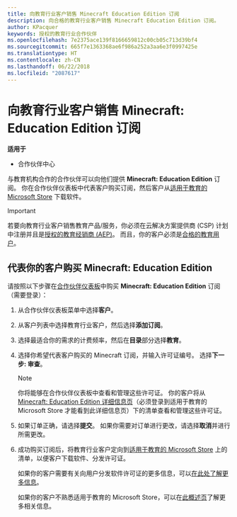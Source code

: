 ```yaml
---
title: 向教育行业客户销售 Minecraft Education Edition 订阅
description: 向合格的教育行业客户销售 Minecraft Education Edition 订阅。
author: KPacquer
keywords: 授权的教育行业合作伙伴
ms.openlocfilehash: 7e2375ace139f8166659812c00cb05c713d39bf4
ms.sourcegitcommit: 665f7e1363368ae6f986a252a3aa6e3f0997425e
ms.translationtype: HT
ms.contentlocale: zh-CN
ms.lasthandoff: 06/22/2018
ms.locfileid: "2087617"
---
```

# <a name="sell-minecraft-education-edition-subscriptions-to-education-customers"></a>向教育行业客户销售 Minecraft: Education Edition 订阅

**适用于**

-  合作伙伴中心

与教育机构合作的合作伙伴可以向他们提供 **Minecraft: Education Edition** 订阅。 你在合作伙伴仪表板中代表客户购买订阅，然后客户从[适用于教育的 Microsoft Store](https://educationstore.microsoft.com) 下载软件。 

>[!IMPORTANT]
>若要向教育行业客户销售教育产品/服务，你必须在云解决方案提供商 (CSP) 计划中注册并且是[授权的教育经销商 (AEP)](https://www.mepn.com)。 而且，你的客户必须是[合格的教育用户](http://www.microsoftvolumelicensing.com/DocumentSearch.aspx?Mode=3&DocumentTypeId=7)。  

 
## <a name="buy-minecraft-education-edition-on-behalf-of-your-customer"></a>代表你的客户购买 **Minecraft: Education Edition**

请按照以下步骤在[合作伙伴仪表板](https://partnercenter.microsoft.com/pcv/dashboard/overview
)中购买 **Minecraft: Education Edition** 订阅（需要登录）：

  1.  从合作伙伴仪表板菜单中选择**客户**。
  
  2.  从客户列表中选择教育行业客户，然后选择**添加订阅**。
  
  3.  选择最适合你的需求的计费频率，然后在**目录**部分选择**教育**。

  4.  选择你希望代表客户购买的 Minecraft 订阅，并输入许可证编号。 选择**下一步: 审查**。

      >[!NOTE]
      >你将能够在合作伙伴仪表板中查看和管理这些许可证。 你的客户将从 [Minecraft: Education Edition 详细信息页](https://educationstore.microsoft.com/en-us/store/details/minecraft-education-edition/9nblggh4r2r6)（必须登录到适用于教育的 Microsoft Store 才能看到此详细信息页）下的清单查看和管理这些许可证。 

  5.  如果订单正确，请选择**提交**。 如果你需要对订单进行更改，请选择**取消**并进行所需更改。   

  6.  成功购买订阅后，将教育行业客户定向到[适用于教育的 Microsoft Store](https://educationstore.microsoft.com) 上的清单，以便客户下载软件、分发许可证。

      如果你的客户需要有关向用户分发软件许可证的更多信息，可以[在此处了解更多信息](https://docs.microsoft.com/education/windows/school-get-minecraft#distribute-minecraft)。  
  
      如果你的客户不熟悉适用于教育的 Microsoft Store，可以在[此概述页](https://docs.microsoft.com/microsoft-store/windows-store-for-business-overview)了解更多相关信息。  

      

